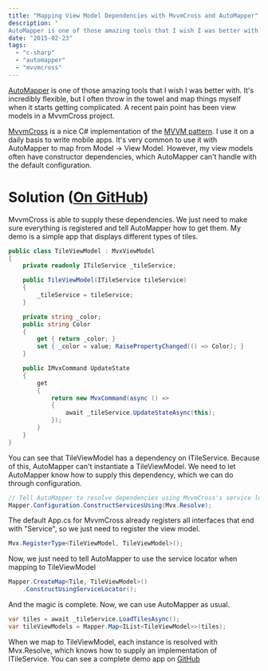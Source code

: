 ```yaml
---
title: "Mapping View Model Dependencies with MvvmCross and AutoMapper"
description: "
AutoMapper is one of those amazing tools that I wish I was better with. It's incredibly flexible, but I often throw in the towel and map things myself when it starts getting complicated. A recent pain point has been view models in a MvvmCross project."
date: "2015-02-23"
tags:
  - "c-sharp"
  - "automapper"
  - "mvvmcross"
---
```


[AutoMapper](http://automapper.org/ "AutoMapper") is one of those amazing tools that I wish I was better with. It's incredibly flexible, but I often throw in the towel and map things myself when it starts getting complicated. A recent pain point has been view models in a MvvmCross project.

[MvvmCross](https://github.com/MvvmCross/MvvmCross "MvvmCross") is a nice C# implementation of the [MVVM pattern](http://en.wikipedia.org/wiki/Model_View_ViewModel "MVVM pattern"). I use it on a daily basis to write mobile apps. It's very common to use it with AutoMapper to map from Model -> View Model. However, my view models often have constructor dependencies, which AutoMapper can't handle with the default configuration.

# Solution ([On GitHub](https://github.com/CuriousCurmudgeon/MvvmCrossAutoMapperSample "On GitHub"))

MvvmCross is able to supply these dependencies. We just need to make sure everything is registered and tell AutoMapper how to get them. My demo is a simple app that displays different types of tiles.

```csharp
public class TileViewModel : MvxViewModel
{
    private readonly ITileService _tileService;

    public TileViewModel(ITileService tileService)
    {
        _tileService = tileService;
    }

    private string _color;
    public string Color
    {
        get { return _color; }
        set { _color = value; RaisePropertyChanged(() => Color); } 
    }

    public IMvxCommand UpdateState
    {
        get
        {
            return new MvxCommand(async () =>
            {
                await _tileService.UpdateStateAsync(this);
            });
        }
    }
}
```

You can see that TileViewModel has a dependency on ITileService. Because of this, AutoMapper can't instantiate a TileViewModel. We need to let AutoMapper know how to supply this dependency, which we can do through configuration.

```csharp
// Tell AutoMapper to resolve dependencies using MvvmCross's service locator.
Mapper.Configuration.ConstructServicesUsing(Mvx.Resolve);
```

The default App.cs for MvvmCross already registers all interfaces that end with "Service", so we just need to register the view model.

```csharp
Mvx.RegisterType<TileViewModel, TileViewModel>();
```

Now, we just need to tell AutoMapper to use the service locator when mapping to TileViewModel

```csharp
Mapper.CreateMap<Tile, TileViewModel>()
    .ConstructUsingServiceLocator();
```

And the magic is complete. Now, we can use AutoMapper as usual.

```csharp
var tiles = await _tileService.LoadTilesAsync();
var tileViewModels = Mapper.Map<IList<TileViewModel>>(tiles);
```

When we map to TileViewModel, each instance is resolved with Mvx.Resolve, which knows how to supply an implementation of ITileService. You can see a complete demo app on [GitHub](https://github.com/CuriousCurmudgeon/MvvmCrossAutoMapperSample "Demo App")
